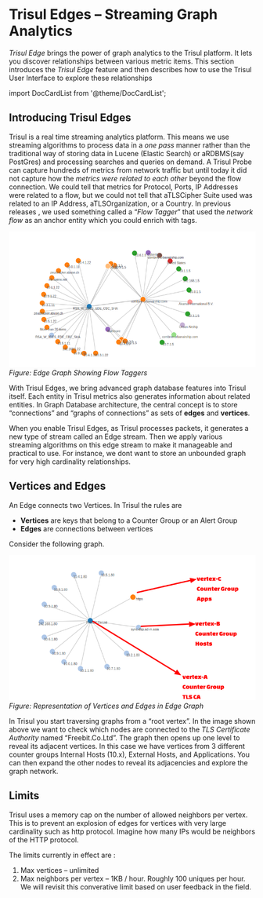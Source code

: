 # Trisul Edges – Streaming Graph Analytics

*Trisul Edge* brings the power of graph analytics to the Trisul platform. It lets you discover relationships between various metric items. This section introduces the *Trisul Edge* feature and then describes how to use the Trisul User Interface to explore these relationships

import DocCardList from '@theme/DocCardList';

<DocCardList />

## Introducing Trisul Edges

Trisul is a real time streaming analytics platform. This means we use streaming algorithms to process data in a *one pass* manner rather than the traditional way of storing data in Lucene (Elastic Search) or aRDBMS(say PostGres) and processing searches and queries on demand. A Trisul Probe can capture hundreds of metrics from network traffic but until today it did not capture how the *metrics were related to each other* beyond the flow connection. We could tell that metrics for Protocol, Ports, IP Addresses were related to a flow, but we could not tell that aTLSCipher Suite used was related to an IP Address, aTLSOrganization, or a Country. In previous releases , we used something called a “*Flow Tagger*” that used the *network flow* as an anchor entity which you could enrich with tags.

![](./images/edge-intro.png)
*Figure: Edge Graph Showing Flow Taggers*

With Trisul Edges, we bring advanced graph database features into Trisul itself. Each entity in Trisul metrics also generates information about related entities. In Graph Database architecture, the central concept is to store “connections” and “graphs of connections” as sets of **edges** and **vertices**.

When you enable Trisul Edges, as Trisul processes packets, it generates a new type of stream called an Edge stream. Then we apply various streaming algorithms on this edge stream to make it manageable and practical to use. For instance, we dont want to store an unbounded graph for very high cardinality relationships.

## Vertices and Edges

An Edge connects two Vertices. In Trisul the rules are

- **Vertices** are keys that belong to a Counter Group or an Alert Group
- **Edges** are connections between vertices

Consider the following graph.

![](./images/vertex.png)
*Figure: Representation of Vertices and Edges in Edge Graph*

In Trisul you start traversing graphs from a “root vertex”. In the image shown above we want to check which nodes are connected to the *TLS Certificate Authority* named “Freebit.Co.Ltd”. The graph then opens up one level to reveal its adjacent vertices. In this case we have vertices from 3 different counter groups Internal Hosts (10.x), External Hosts, and Applications. You can then expand the other nodes to reveal its adjacencies and explore the graph network.

## Limits

Trisul uses a memory cap on the number of allowed neighbors per vertex. This is to prevent an explosion of edges for vertices with very large cardinality such as http protocol. Imagine how many IPs would be neighbors of the HTTP protocol.

The limits currently in effect are :

1. Max vertices – unlimited
2. Max neighbors per vertex – 1KB / hour. Roughly 100 uniques per hour. We will revisit this converative limit based on user feedback in the field.
